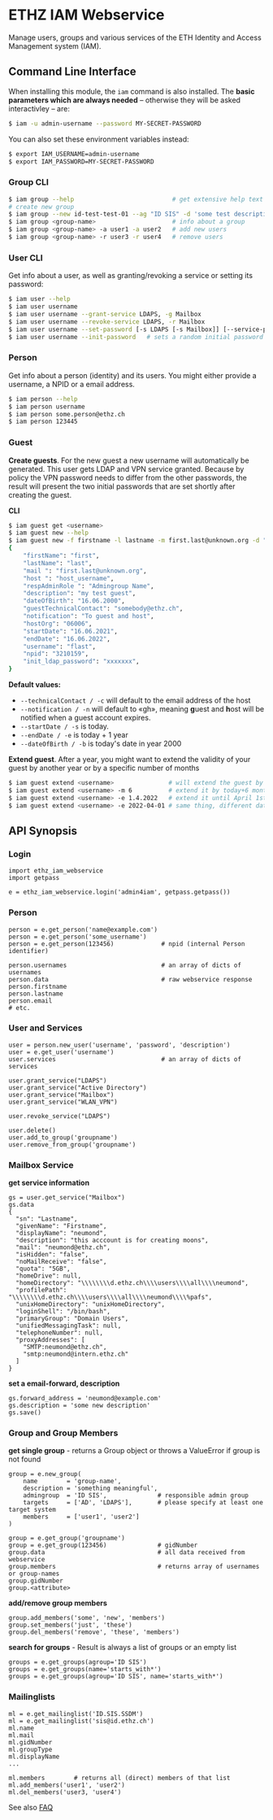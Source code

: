 # ETHZ IAM Webservice

Manage users, groups and various services of the ETH Identity and Access Management system (IAM).

## Command Line Interface

When installing this module, the `iam` command is also installed. The **basic parameters which are always needed** – otherwise they will be asked interactivley – are:

```bash
$ iam -u admin-username --password MY-SECRET-PASSWORD
```

You can also set these environment variables instead:

```bash
$ export IAM_USERNAME=admin-username
$ export IAM_PASSWORD=MY-SECRET-PASSWORD
```

### Group CLI

```bash
$ iam group --help                           # get extensive help text
# create new group
$ iam group --new id-test-test-01 --ag "ID SIS" -d 'some test description' -t AD -t LDAP ou=AGRL
$ iam group <group-name>                     # info about a group
$ iam group <group-name> -a user1 -a user2   # add new users
$ iam group <group-name> -r user3 -r user4   # remove users
```

### User CLI

Get info about a user, as well as granting/revoking a service or setting its password:

```bash
$ iam user --help
$ iam user username
$ iam user username --grant-service LDAPS, -g Mailbox
$ iam user username --revoke-service LDAPS, -r Mailbox
$ iam user username --set-password [-s LDAPS [-s Mailbox]] [--service-password $trengGehe1m]
$ iam user username --init-password   # sets a random initial password for the user
```

### Person

Get info about a person (identity) and its users. You might either provide a username, a NPID or a email address.

```bash
$ iam person --help
$ iam person username
$ iam person some.person@ethz.ch
$ iam person 123445
```

### Guest

**Create guests**. For the new guest a new username will automatically be generated. This user gets LDAP and VPN service granted. Because by policy the VPN password needs to differ from the other passwords, the result will present the two initial passwords that are set shortly after creating the guest.

**CLI**

```bash
$ iam guest get <username>
$ iam guest new --help
$ iam guest new -f firstname -l lastname -m first.last@unknown.org -d "my test guest" -h host_username -a "Admingroup Name"
{
    "firstName": "first",
    "lastName": "last",
    "mail ": "first.last@unknown.org",
    "host ": "host_username",
    "respAdminRole ": "Admingroup Name",
    "description": "my test guest",
    "dateOfBirth": "16.06.2000",
    "guestTechnicalContact": "somebody@ethz.ch",
    "notification": "To guest and host",
    "hostOrg": "06006",
    "startDate": "16.06.2021",
    "endDate": "16.06.2022",
    "username": "flast",
    "npid": "3210159",
    "init_ldap_password": "xxxxxxx",
}
```

**Default values:**

- `--technicalContact / -c` will default to the email address of the host
- `--notification / -n` will default to «gh», meaning **g**uest and **h**ost will be notified when a guest account expires.
- `--startDate / -s` is today.
- `--endDate / -e` is today + 1 year
- `--dateOfBirth / -b` is today's date in year 2000

**Extend guest**. After a year, you might want to extend the validity of your guest by another year or by a specific number of months

```bash
$ iam guest extend <username>               # will extend the guest by 1 year
$ iam guest extend <username> -m 6          # extend it by today+6 months
$ iam guest extend <username> -e 1.4.2022   # extend it until April 1st. 2022
$ iam guest extend <username> -e 2022-04-01 # same thing, different date format
```

## API Synopsis

### Login

```
import ethz_iam_webservice
import getpass

e = ethz_iam_webservice.login('admin4iam', getpass.getpass())
```

### Person

```
person = e.get_person('name@example.com')
person = e.get_person('some_username')
person = e.get_person(123456)             # npid (internal Person identifier)

person.usernames                          # an array of dicts of usernames
person.data                               # raw webservice response
person.firstname
person.lastname
person.email
# etc.
```

### User and Services

```
user = person.new_user('username', 'password', 'description')
user = e.get_user('username')
user.services                             # an array of dicts of services

user.grant_service("LDAPS")
user.grant_service("Active Directory")
user.grant_service("Mailbox")
user.grant_service("WLAN_VPN")

user.revoke_service("LDAPS")

user.delete()
user.add_to_group('groupname')
user.remove_from_group('groupname')
```

### Mailbox Service

**get service information**

```
gs = user.get_service("Mailbox")
gs.data
{
  "sn": "Lastname",
  "givenName": "Firstname",
  "displayName": "neumond",
  "description": "this acccount is for creating moons",
  "mail": "neumond@ethz.ch",
  "isHidden": "false",
  "noMailReceive": "false",
  "quota": "5GB",
  "homeDrive": null,
  "homeDirectory": "\\\\\\\\d.ethz.ch\\\\users\\\\all\\\\neumond",
  "profilePath": "\\\\\\\\d.ethz.ch\\\\users\\\\all\\\\neumond\\\\%pafs",
  "unixHomeDirectory": "unixHomeDirectory",
  "loginShell": "/bin/bash",
  "primaryGroup": "Domain Users",
  "unifiedMessagingTask": null,
  "telephoneNumber": null,
  "proxyAddresses": [
    "SMTP:neumond@ethz.ch",
    "smtp:neumond@intern.ethz.ch"
  ]
}
```

**set a email-forward, description**

```
gs.forward_address = 'neumond@example.com'
gs.description = 'some new description'
gs.save()
```

### Group and Group Members

**get single group** - returns a Group object or throws a ValueError if group is not found

```
group = e.new_group(
    name        = 'group-name',
    description = 'something meaningful',
    admingroup  = 'ID SIS',              # responsible admin group
    targets     = ['AD', 'LDAPS'],       # please specify at least one target system
    members     = ['user1', 'user2']
)

group = e.get_group('groupname')
group = e.get_group(123456)              # gidNumber
group.data                               # all data received from webservice
group.members                            # returns array of usernames or group-names
group.gidNumber
group.<attribute>
```

**add/remove group members**

```
group.add_members('some', 'new', 'members')
group.set_members('just', 'these')
group.del_members('remove', 'these', 'members')
```

**search for groups** - Result is always a list of groups or an empty list

```
groups = e.get_groups(agroup='ID SIS')
groups = e.get_groups(name='starts_with*')
groups = e.get_groups(agroup='ID SIS', name='starts_with*')
```

### Mailinglists

```
ml = e.get_mailinglist('ID.SIS.SSDM')
ml = e.get_mailinglist('sis@id.ethz.ch')
ml.name
ml.mail
ml.gidNumber
ml.groupType
ml.displayName
...

ml.members        # returns all (direct) members of that list
ml.add_members('user1', 'user2')
ml.del_members('user3, 'user4')
```

See also [FAQ](https://gitlab.ethz.ch/vermeul/ethz-iam-webservice/-/wikis/FAQ)
